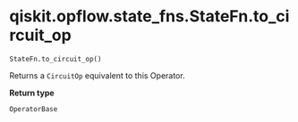 # qiskit.opflow\.state\_fns.StateFn.to\_circuit\_op

`StateFn.to_circuit_op()`

Returns a `CircuitOp` equivalent to this Operator.

**Return type**

`OperatorBase`
